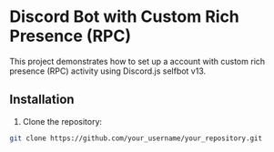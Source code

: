 # Discord Bot with Custom Rich Presence (RPC)

This project demonstrates how to set up a account with custom rich presence (RPC) activity using Discord.js selfbot v13.

## Installation

1. Clone the repository:

```bash
git clone https://github.com/your_username/your_repository.git
